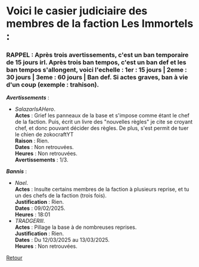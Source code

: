 # Voici le casier judiciaire des membres de la faction **Les Immortels** :

<h3>RAPPEL : Après trois avertissements, c'est un ban temporaire de 15 jours irl. Après trois ban tempos, c'est un ban def et les ban tempos s'allongent, voici l'echelle : 1er : 15 jours | 2eme : 30 jours | 3eme : 60 jours | Ban def. Si actes graves, ban à vie d'un coup (exemple : trahison).</h3>

_**Avertissements**_ :
- _SalazarIsAHero_. <br>**Actes** : Grief les panneaux de la base et s'impose comme étant le chef de la faction. Puis, écrit un livre des "nouvelles règles" je cite se croyant chef, et donc pouvant décider des règles. De plus, s'est permit de tuer le chien de zokocraftYT<br> **Raison** : Rien. <br> **Dates** : Non retrouvées. <br> **Heures** : Non retrouvées. <br> **Avertissements** : 1/3.

_**Bannis**_ :
- _Nael_.<br> **Actes** : Insulte certains membres de la faction à plusieurs reprise, et tu un des chefs de la faction (trois fois). <br> **Justification** : Rien. <br> **Dates** : 09/02/2025. <br> **Heures** : 18:01
- _TRADGERlll_.<br> **Actes** : Pillage la base à de nombreuses reprises. <br> **Justification** : Rien. <br> **Dates** : Du 12/03/2025 au 13/03/2025. <br> **Heures** : Non retrouvées.

[Retour](./README.md)
